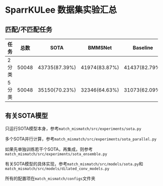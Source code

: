 # SparrKULee 数据集实验汇总

## 匹配/不匹配任务

| 任务  | 总数  | SOTA          | BMMSNet       | Baseline      |
| ----- | ----- | ------------- | ------------- | ------------- |
| 2分类 | 50048 | 43735(87.39%) | 41974(83.87%) | 41437(82.79%) |
| 5分类 | 50048 | 35150(70.23%) | 32346(64.63%) | 31073(62.09%) |

## 有关SOTA模型

只运行SOTA模型本身，参考`match_mismatch/src/experiments/sota.py`

多个SOTA并行计算，参考`match_mismatch/src/experiments/sota_parallel.py`

如果先单独训练若干个SOTA，再集成，则参考`match_mismatch/src/experiments/sota_ensemble.py`

有关SOTA模型的具体实现，参考`match_mismatch/src/models/sota.py`和`match_mismatch/src/models/dilated_conv_models.py`

所有的配置项在`match_mismatch/configs`文件夹

